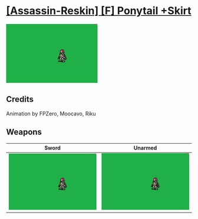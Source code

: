 # [\[Assassin-Reskin\] \[F\] Ponytail +Skirt](./)

<img src="./1.%20Sword/Sword_000.png" alt="[Assassin-Reskin] [F] Ponytail +Skirt standing" />

## Credits

Animation by FPZero, Moocavo, Riku

## Weapons


|Sword |Unarmed |
|  :---: | :---: |
| <img alt="Sword animation" src="./1.%20Sword/Sword.gif" /> | <img alt="Unarmed animation" src="./8.%20Unarmed/Unarmed.gif" /> |
